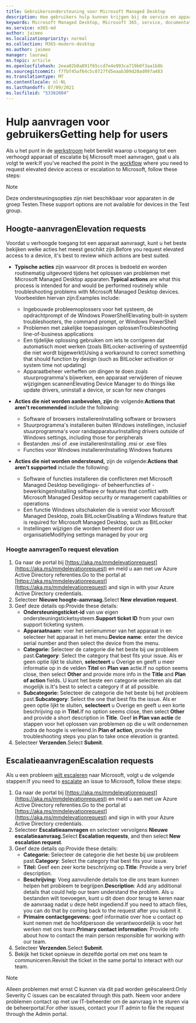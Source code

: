 ```yaml
---
title: Gebruikersondersteuning voor Microsoft Managed Desktop
description: Hoe gebruikers hulp kunnen krijgen bij de service en apparaten
keywords: Microsoft Managed Desktop, Microsoft 365, service, documentatie
ms.service: m365-md
author: jaimeo
ms.localizationpriority: normal
ms.collection: M365-modern-desktop
ms.author: jaimeo
manager: laurawi
ms.topic: article
ms.openlocfilehash: 2eea02b0a891f65ccd7e4e993ca719b0f3aa1b8b
ms.sourcegitcommit: f7fbf45af64c5c0727fd5eaab309d20ad097a483
ms.translationtype: MT
ms.contentlocale: nl-NL
ms.lasthandoff: 07/09/2021
ms.locfileid: "53362604"
---
```

# <a name="getting-help-for-users"></a><span data-ttu-id="87d3a-104">Hulp aanvragen voor gebruikers</span><span class="sxs-lookup"><span data-stu-id="87d3a-104">Getting help for users</span></span>

<span data-ttu-id="87d3a-105">Als u het punt in de [werkstroom](../service-description/user-support.md) hebt bereikt waarop u toegang tot een verhoogd apparaat of escalatie bij Microsoft moet aanvragen, gaat u als volgt te werk:</span><span class="sxs-lookup"><span data-stu-id="87d3a-105">If you've reached the point in the [workflow](../service-description/user-support.md) where you need to request elevated device access or escalation to Microsoft, follow these steps:</span></span>
 
>[!NOTE]
><span data-ttu-id="87d3a-106">Deze ondersteuningsopties zijn niet beschikbaar voor apparaten in de groep Testen.</span><span class="sxs-lookup"><span data-stu-id="87d3a-106">These support options are not available for devices in the Test group.</span></span>

## <a name="elevation-requests"></a><span data-ttu-id="87d3a-107">Hoogte-aanvragen</span><span class="sxs-lookup"><span data-stu-id="87d3a-107">Elevation requests</span></span>

<span data-ttu-id="87d3a-108">Voordat u verhoogde toegang tot een apparaat aanvraagt, kunt u het beste bekijken welke acties het meest geschikt zijn.</span><span class="sxs-lookup"><span data-stu-id="87d3a-108">Before you request elevated access to a device, it's best to review which actions are best suited.</span></span>

- <span data-ttu-id="87d3a-109">**Typische acties** zijn waarvoor dit proces is bedoeld en worden routinematig uitgevoerd tijdens het oplossen van problemen met Microsoft Managed Desktop apparaten.</span><span class="sxs-lookup"><span data-stu-id="87d3a-109">**Typical actions** are what this process is intended for and would be performed routinely while troubleshooting problems with Microsoft Managed Desktop devices.</span></span> <span data-ttu-id="87d3a-110">Voorbeelden hiervan zijn:</span><span class="sxs-lookup"><span data-stu-id="87d3a-110">Examples include:</span></span>
    - <span data-ttu-id="87d3a-111">Ingebouwde probleemoplossers voor het systeem, de opdrachtprompt of de Windows PowerShell</span><span class="sxs-lookup"><span data-stu-id="87d3a-111">Elevating built-in system troubleshooters, the command prompt, or Windows PowerShell</span></span>
    - <span data-ttu-id="87d3a-112">Problemen met zakelijke toepassingen oplossen</span><span class="sxs-lookup"><span data-stu-id="87d3a-112">Troubleshooting line-of-business applications</span></span>
    - <span data-ttu-id="87d3a-113">Een tijdelijke oplossing gebruiken om iets te corrigeren dat automatisch moet werken (zoals BitLocker-activering of systeemtijd die niet wordt bijgewerkt)</span><span class="sxs-lookup"><span data-stu-id="87d3a-113">Using a workaround to correct something that should function by design (such as BitLocker activation or system time not updating)</span></span>
    - <span data-ttu-id="87d3a-114">Apparaatbeheer verheffen om dingen te doen zoals stuurprogramma's bijwerken, een apparaat verwijderen of nieuwe wijzigingen scannen</span><span class="sxs-lookup"><span data-stu-id="87d3a-114">Elevating Device Manager to do things like update drivers, uninstall a device, or scan for new changes</span></span>

- <span data-ttu-id="87d3a-115">**Acties die niet worden aanbevolen, zijn** de volgende:</span><span class="sxs-lookup"><span data-stu-id="87d3a-115">**Actions that aren't recommended** include the following:</span></span>
    - <span data-ttu-id="87d3a-116">Software of browsers installeren</span><span class="sxs-lookup"><span data-stu-id="87d3a-116">Installing software or browsers</span></span>
    - <span data-ttu-id="87d3a-117">Stuurprogramma's installeren buiten Windows instellingen, inclusief stuurprogramma's voor randapparatuur</span><span class="sxs-lookup"><span data-stu-id="87d3a-117">Installing drivers outside of Windows settings, including those for peripherals</span></span>
    - <span data-ttu-id="87d3a-118">Bestanden .msi of .exe installeren</span><span class="sxs-lookup"><span data-stu-id="87d3a-118">Installing .msi or .exe files</span></span>
    - <span data-ttu-id="87d3a-119">Functies voor Windows installeren</span><span class="sxs-lookup"><span data-stu-id="87d3a-119">Installing Windows features</span></span>

- <span data-ttu-id="87d3a-120">**Acties die niet worden ondersteund,** zijn de volgende:</span><span class="sxs-lookup"><span data-stu-id="87d3a-120">**Actions that aren't supported** include the following:</span></span>
    - <span data-ttu-id="87d3a-121">Software of functies installeren die conflicteren met Microsoft Managed Desktop beveiligings- of beheerfuncties of -bewerkingen</span><span class="sxs-lookup"><span data-stu-id="87d3a-121">Installing software or features that conflict with Microsoft Managed Desktop security or management capabilities or operations</span></span>
    - <span data-ttu-id="87d3a-122">Een functie Windows uitschakelen die is vereist voor Microsoft Managed Desktop, zoals BitLocker</span><span class="sxs-lookup"><span data-stu-id="87d3a-122">Disabling a Windows feature that is required for Microsoft Managed Desktop, such as BitLocker</span></span>
    - <span data-ttu-id="87d3a-123">Instellingen wijzigen die worden beheerd door uw organisatie</span><span class="sxs-lookup"><span data-stu-id="87d3a-123">Modifying settings managed by your org</span></span>

### <a name="to-request-elevation"></a><span data-ttu-id="87d3a-124">Hoogte aanvragen</span><span class="sxs-lookup"><span data-stu-id="87d3a-124">To request elevation</span></span>

1. <span data-ttu-id="87d3a-125">Ga naar de portal bij [https://aka.ms/mmdelevationrequest](https://aka.ms/mmdelevationrequest) en meld u aan met uw Azure Active Directory referenties.</span><span class="sxs-lookup"><span data-stu-id="87d3a-125">Go to the portal at [https://aka.ms/mmdelevationrequest](https://aka.ms/mmdelevationrequest) and sign in with your Azure Active Directory credentials.</span></span>
2. <span data-ttu-id="87d3a-126">Selecteer **Nieuwe hoogte-aanvraag.**</span><span class="sxs-lookup"><span data-stu-id="87d3a-126">Select **New elevation request**.</span></span>
3. <span data-ttu-id="87d3a-127">Geef deze details op:</span><span class="sxs-lookup"><span data-stu-id="87d3a-127">Provide these details:</span></span>
    - <span data-ttu-id="87d3a-128">**Ondersteuningsticket-id** van uw eigen ondersteuningsticketsysteem.</span><span class="sxs-lookup"><span data-stu-id="87d3a-128">**Support ticket ID** from your own support ticketing system.</span></span>
    - <span data-ttu-id="87d3a-129">**Apparaatnaam:** voer het serienummer van het apparaat in en selecteer het apparaat in het menu.</span><span class="sxs-lookup"><span data-stu-id="87d3a-129">**Device name**: enter the device serial number and then select the device from the menu.</span></span>
    - <span data-ttu-id="87d3a-130">**Categorie:** Selecteer de categorie die het beste bij uw probleem past.</span><span class="sxs-lookup"><span data-stu-id="87d3a-130">**Category**: Select the category that best fits your issue.</span></span> <span data-ttu-id="87d3a-131">Als er geen optie lijkt te sluiten, **selecteert** u Overige en geeft u meer informatie op in de velden **Titel** en **Plan van** actie.</span><span class="sxs-lookup"><span data-stu-id="87d3a-131">If no option seems close, then select **Other** and provide more info in the **Title** and **Plan of action** fields.</span></span> <span data-ttu-id="87d3a-132">U kunt het beste een categorie selecteren als dat mogelijk is.</span><span class="sxs-lookup"><span data-stu-id="87d3a-132">It's best to select a category if at all possible.</span></span>
    - <span data-ttu-id="87d3a-133">**Subcategorie:** Selecteer de categorie die het beste bij het probleem past.</span><span class="sxs-lookup"><span data-stu-id="87d3a-133">**Subcategory**: Select the one that best fits the issue.</span></span> <span data-ttu-id="87d3a-134">Als er geen optie lijkt te sluiten, **selecteert** u Overige en geeft u een korte beschrijving op in **Titel.**</span><span class="sxs-lookup"><span data-stu-id="87d3a-134">If no option seems close, then select **Other** and provide a short description in **Title**.</span></span> <span data-ttu-id="87d3a-135">Geef **in Plan van actie** de stappen voor het oplossen van problemen op die u wilt ondernemen zodra de hoogte is verleend.</span><span class="sxs-lookup"><span data-stu-id="87d3a-135">In **Plan of action**, provide the troubleshooting steps you plan to take once elevation is granted.</span></span>
4. <span data-ttu-id="87d3a-136">Selecteer **Verzenden**.</span><span class="sxs-lookup"><span data-stu-id="87d3a-136">Select **Submit**.</span></span>


## <a name="escalation-requests"></a><span data-ttu-id="87d3a-137">Escalatieaanvragen</span><span class="sxs-lookup"><span data-stu-id="87d3a-137">Escalation requests</span></span>


<span data-ttu-id="87d3a-138">Als u een probleem [wilt escaleren](../service-description/user-support.md#escalation-portal) naar Microsoft, volgt u de volgende stappen:</span><span class="sxs-lookup"><span data-stu-id="87d3a-138">If you need to [escalate](../service-description/user-support.md#escalation-portal) an issue to Microsoft, follow these steps:</span></span>

1. <span data-ttu-id="87d3a-139">Ga naar de portal bij [https://aka.ms/mmdelevationrequest](https://aka.ms/mmdelevationrequest) en meld u aan met uw Azure Active Directory referenties.</span><span class="sxs-lookup"><span data-stu-id="87d3a-139">Go to the portal at [https://aka.ms/mmdelevationrequest](https://aka.ms/mmdelevationrequest) and sign in with your Azure Active Directory credentials.</span></span>
2. <span data-ttu-id="87d3a-140">Selecteer **Escalatieaanvragen** en selecteer vervolgens **Nieuwe escalatieaanvraag.**</span><span class="sxs-lookup"><span data-stu-id="87d3a-140">Select **Escalation requests**, and then select **New escalation request**.</span></span>
3. <span data-ttu-id="87d3a-141">Geef deze details op:</span><span class="sxs-lookup"><span data-stu-id="87d3a-141">Provide these details:</span></span>
    - <span data-ttu-id="87d3a-142">**Categorie:** Selecteer de categorie die het beste bij uw probleem past.</span><span class="sxs-lookup"><span data-stu-id="87d3a-142">**Category**: Select the category that best fits your issue.</span></span>
    - <span data-ttu-id="87d3a-143">**Titel:** Geef een zeer korte beschrijving op.</span><span class="sxs-lookup"><span data-stu-id="87d3a-143">**Title**: Provide a very brief description.</span></span>
    - <span data-ttu-id="87d3a-144">**Beschrijving:** Voeg aanvullende details toe die ons team kunnen helpen het probleem te begrijpen.</span><span class="sxs-lookup"><span data-stu-id="87d3a-144">**Description**: Add any additional details that could help our team understand the problem.</span></span> <span data-ttu-id="87d3a-145">Als u bestanden wilt toevoegen, kunt u dit doen door terug te keren naar de aanvraag nadat u deze hebt ingediend.</span><span class="sxs-lookup"><span data-stu-id="87d3a-145">If you need to attach files, you can do that by coming back to the request after you submit it.</span></span>
    - <span data-ttu-id="87d3a-146">**Primaire contactgegevens:** geef informatie over hoe u contact op kunt nemen met de hoofdpersoon die verantwoordelijk is voor het werken met ons team.</span><span class="sxs-lookup"><span data-stu-id="87d3a-146">**Primary contact information**: Provide info about how to contact the main person responsible for working with our team.</span></span>
4. <span data-ttu-id="87d3a-147">Selecteer **Verzenden**.</span><span class="sxs-lookup"><span data-stu-id="87d3a-147">Select **Submit**.</span></span>
5. <span data-ttu-id="87d3a-148">Bekijk het ticket opnieuw in dezelfde portal om met ons team te communiceren.</span><span class="sxs-lookup"><span data-stu-id="87d3a-148">Revisit the ticket in the same portal to interact with our team.</span></span>

> [!NOTE]
> <span data-ttu-id="87d3a-149">Alleen problemen met ernst C kunnen via dit pad worden geëscaleerd.</span><span class="sxs-lookup"><span data-stu-id="87d3a-149">Only Severity C issues can be escalated through this path.</span></span> <span data-ttu-id="87d3a-150">Neem voor andere problemen contact op met uw IT-beheerder om de aanvraag in te sturen via de beheerportal.</span><span class="sxs-lookup"><span data-stu-id="87d3a-150">For other issues, contact your IT admin to file the request through the Admin portal.</span></span>